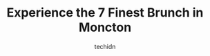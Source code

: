 ---
layout: ampstory
image: https://i0.wp.com/www.auto.or.id/wp-content/uploads/2023/06/jeans-0-moncton-1686326887.jpeg?resize=640,853
author: techidn
featured: false
description: Moncton, New Brunswick, Canada is a haven for Brunch enthusiasts, boasting an impressive array of 7 top-notch establishments. Whether youre a seasoned connoisseur or simply curious to explo
title: Experience the 7 Finest Brunch in Moncton
cover:
   title: Experience the 7 Finest Brunch in Moncton
   subtitle: AUTO.OR.ID
   background: https://www.auto.or.id/wp-content/uploads/2023/06/jeans-0-moncton-1686326887.jpeg

pages: 
 - layout: thirds
   top: <h1>#1 Moxies Moncton Restaurant</h1>
   bottom: "<p>While in Moncton earlier this month we stopped here for lunch.  The restaurant was very clean, the atmosphere relaxing, the service wonderful and the food delicious!!!  I</p>"
   background: https://www.auto.or.id/wp-content/uploads/2023/06/jeans-1-moncton-1686326888.jpeg
   backgroundblur: true
 - layout: thirds
   top: <h1>#2 Jeans</h1>
   bottom: "<p>1999 Mountain Rd, Moncton, NB E1G 1B1, Canada</p>"
   background: https://www.auto.or.id/wp-content/uploads/2023/06/jeans-2-moncton-1686326889.jpeg
   cta:
      link: https://www.auto.or.id/experience-the-7-finest-brunch-in-moncton/
      text: Experience the 7 Finest Brunch in Moncton
 - layout: thirds
   top: <h1>#3 IHOP</h1>
   bottom: "<p>2580 Mountain Rd, Moncton, NB E1C 2T9, Canada</p>"
   background: https://images.unsplash.com/photo-1626941946705-10e82ef4c533?ixlib=rb-4.0.3&ixid=MnwxMjA3fDB8MHxwaG90by1wYWdlfHx8fGVufDB8fHx8&auto=format&fit=crop&w=640&h=853&q=80
   cta:
      link: https://www.auto.or.id/experience-the-7-finest-brunch-in-moncton/
      text: Experience the 7 Finest Brunch in Moncton
 - layout: thirds
   top: <h1>#4 Calactus</h1>
   bottom: "<p>125 Church St, Moncton, NB E1C 4Z8, Canada</p>"
   background: https://images.unsplash.com/photo-1560402974-01f2b0209512?ixlib=rb-4.0.3&ixid=MnwxMjA3fDB8MHxwaG90by1wYWdlfHx8fGVufDB8fHx8&auto=format&fit=crop&w=640&h=853&q=80
   cta:
      link: https://www.auto.or.id/experience-the-7-finest-brunch-in-moncton/
      text: Experience the 7 Finest Brunch in Moncton
 - layout: thirds
   top: <h1>#5 Cora Breakfast and Lunch</h1>
   bottom: "<p>500 Mapleton Rd, Moncton, NB E1G 0N3, Canada</p>"
   background: https://images.unsplash.com/photo-1630381796593-6b72c570dc43?ixlib=rb-4.0.3&ixid=MnwxMjA3fDB8MHxwaG90by1wYWdlfHx8fGVufDB8fHx8&auto=format&fit=crop&w=640&h=853&q=80
   cta:
      link: https://www.auto.or.id/experience-the-7-finest-brunch-in-moncton/
      text: Experience the 7 Finest Brunch in Moncton
 - layout: thirds
   top: <h1>#6 Pür & Simple</h1>
   bottom: "<p>1909 Mountain Rd, Moncton, NB E1G 1A8, Canada</p>"
   background: https://images.unsplash.com/photo-1637005218692-a7e234ffcbf4?ixlib=rb-4.0.3&ixid=MnwxMjA3fDB8MHxwaG90by1wYWdlfHx8fGVufDB8fHx8&auto=format&fit=crop&w=640&h=853&q=80
   cta:
      link: https://www.auto.or.id/experience-the-7-finest-brunch-in-moncton/
      text: Experience the 7 Finest Brunch in Moncton
 - layout: thirds
   top: <h1>#7 Cora Breakfast and Lunch</h1>
   bottom: "<p>730 Main St, Moncton, NB E1C 1E4, Canada</p>"
   background: https://images.unsplash.com/photo-1615238359019-c8de4242e083?ixlib=rb-4.0.3&ixid=MnwxMjA3fDB8MHxwaG90by1wYWdlfHx8fGVufDB8fHx8&auto=format&fit=crop&w=640&h=853&q=80
   cta:
      link: https://www.auto.or.id/experience-the-7-finest-brunch-in-moncton/
      text: Experience the 7 Finest Brunch in Moncton
 - layout: thirds
   middle: Continue reading...
   background: https://images.unsplash.com/photo-1568616389393-4ca37d7e129f?ixlib=rb-4.0.3&ixid=MnwxMjA3fDB8MHxwaG90by1wYWdlfHx8fGVufDB8fHx8&auto=format&fit=crop&w=640&h=853&q=80
   cta:
      link: https://www.auto.or.id/experience-the-7-finest-brunch-in-moncton/
      text: Experience the 7 Finest Brunch in Moncton

---